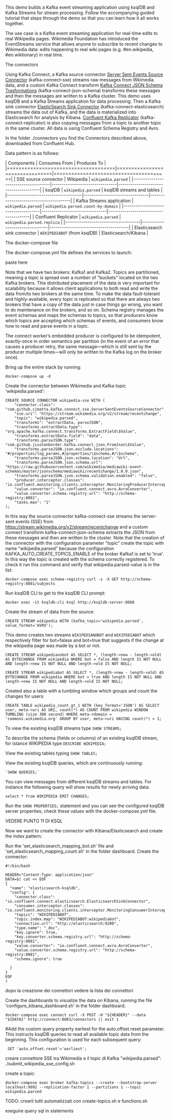 This demo builds a Kafka event streaming application using ksqlDB and Kafka Streams for stream processing. Follow the accompanying guided tutorial that steps through the demo so that you can learn how it all works together.

The use case is a Kafka event streaming application for real-time edits to real Wikipedia pages. Wikimedia Foundation has introduced the EventStreams service that allows anyone to subscribe to recent changes to Wikimedia data: edits happening to real wiki pages (e.g. #en.wikipedia, #en.wiktionary) in real time.


The connectors

Using Kafka Connect, a Kafka source connector [Server Sent Events Source Connector](https://www.confluent.io/hub/cjmatta/kafka-connect-sse) (kafka-connect-sse) streams raw messages from Wkimedia data, and a custom Kafka Connect transform [Kafka Connect JSON Schema Trasformations](https://www.confluent.io/hub/jcustenborder/kafka-connect-json-schema) (kafka-connect-json-schema) transforms these messages and then the messages are written to a Kafka cluster. 
This demo uses ksqlDB and a Kafka Streams application for data processing. Then a Kafka sink connector [ElasticSearch Sink Connector](https://www.confluent.io/hub/confluentinc/kafka-connect-elasticsearch) (kafka-connect-elasticsearch) streams the data out of Kafka, and the data is materialized into Elasticsearch for analysis by Kibana. [Confluent Kafka Replicator](https://www.confluent.io/hub/confluentinc/kafka-connect-replicator) (kafka-connect-replicator) is also copying messages from a topic to another topic in the same cluster. All data is using Confluent Schema Registry and Avro.

In the folder ./connectors you find the Connectors described above, downloaded from Confluent Hub.

Data pattern is as follows:

| Components                          | Consumes From                  | Produces To                           |
|=====================================|================================|=======================================|
| SSE source connector                | Wikipedia                      | ``wikipedia.parsed``                  |
|-------------------------------------|--------------------------------|---------------------------------------|
| ksqlDB                              | ``wikipedia.parsed``           | ksqlDB streams and tables             |
|-------------------------------------|--------------------------------|---------------------------------------|
| Kafka Streams application           | ``wikipedia.parsed``           | ``wikipedia.parsed.count-by-domain``  |
|-------------------------------------|--------------------------------|---------------------------------------|
| Confluent Replicator                | ``wikipedia.parsed``           | ``wikipedia.parsed.replica``          |
|-------------------------------------|--------------------------------|---------------------------------------|
| Elasticsearch sink connector        | ``WIKIPEDIABOT`` (from ksqlDB) | Elasticsearch/Kibana                  |


The docker-compose file

The     docker-compose.yml  file defines the services to launch:


paste here

Note that we have two brokers: Kafka1 and Kafka2. Topics are partitioned, meaning a topic is spread over a number of "buckets" located on the two Kafka brokers. This distributed placement of the data is very important for scalability because it allows client applications to both read and write the data from/to two brokers at the same time.
To make the data fault-tolerant and highly-available, every topic is replicated so that there are always two brokers that have a copy of the data just in case things go wrong, you want to do maintenance on the brokers, and so on. 
Schema registry manages the event schemas and maps the schemas to topics, so that producers know which topics are accepting which schemas of events, and consumers know how to read and parse events in a topic.

The connect worker’s embedded producer is configured to be idempotent, exactly-once in order semantics per partition (in the event of an error that causes a producer retry, the same message—which is still sent by the producer multiple times—will only be written to the Kafka log on the broker once).


Bring up the entire stack by running:

    docker-compose up -d
    
Create the connector between Wikimedia and Kafka topic 'wikipedia.parsed':

    CREATE SOURCE CONNECTOR wikipedia-sse WITH (
        "connector.class": "com.github.cjmatta.kafka.connect.sse.ServerSentEventsSourceConnector",
        "sse.uri": "https://stream.wikimedia.org/v2/stream/recentchange",
        "topic": "wikipedia.parsed",
        "transforms": "extractData, parseJSON",
        "transforms.extractData.type": "org.apache.kafka.connect.transforms.ExtractField\$Value",
        "transforms.extractData.field": "data",
        "transforms.parseJSON.type": "com.github.jcustenborder.kafka.connect.json.FromJson\$Value",
        "transforms.parseJSON.json.exclude.locations": "#/properties/log_params,#/properties/\$schema,#/\$schema",
        "transforms.parseJSON.json.schema.location": "Url",
        "transforms.parseJSON.json.schema.url": "https://raw.githubusercontent.com/wikimedia/mediawiki-event-schemas/master/jsonschema/mediawiki/recentchange/1.0.0.json",
        "transforms.parseJSON.json.schema.validation.enabled": "false",
        "producer.interceptor.classes": "io.confluent.monitoring.clients.interceptor.MonitoringProducerInterceptor",
        "value.converter": "io.confluent.connect.avro.AvroConverter",
        "value.converter.schema.registry.url": "http://schema-registry:8081",
        "tasks.max": "1"
    );

In this way the source connector kafka-connect-sse streams the server-sent events (SSE) from https://stream.wikimedia.org/v2/stream/recentchange and a custom connect transform kafka-connect-json-schema extracts the JSON from these messages and then are written to the cluster.
Note that the creation of the connector with the configuration parameter "topic" create the topic with name "wikipedia.parsed" because the configuration KAFKA_AUTO_CREATE_TOPICS_ENABLE of the broker Kafka1 is set to 'true'.
In this way the topic is created with the schema correctly registered. To check it run this command and verify that wikipedia.parsed-value is in the list:

    docker-compose exec schema-registry curl -s -X GET http://schema-registry:8081/subjects

Run ksqlDB CLI to get to the ksqlDB CLI prompt:

    docker exec -it ksqldb-cli ksql http://ksqldb-server:8088
    
Create the stream of data from the source:

    CREATE STREAM wikipedia WITH (kafka_topic='wikipedia.parsed', value_format='AVRO');
    
This demo creates two streams `WIKIPEDIANOBOT` and `WIKIPEDIABOT` which respectively filter for bot=falase and bot=true that suggests if the change at the wikipedia page was made by a bot or not.

    CREATE STREAM wikipedianobot AS SELECT *, (length->new - length->old) AS BYTECHANGE FROM wikipedia WHERE bot = false AND length IS NOT NULL AND length->new IS NOT NULL AND length->old IS NOT NULL;
    
    CREATE STREAM wikipediabot AS SELECT *, (length->new - length->old) AS BYTECHANGE FROM wikipedia WHERE bot = true AND length IS NOT NULL AND length->new IS NOT NULL AND length->old IS NOT NULL;
 
Created also a table with a tumbling window which groups and count the changes for users:

    CREATE TABLE wikipedia_count_gt_1 WITH (key_format='JSON') AS SELECT user, meta->uri AS URI, count(*) AS COUNT FROM wikipedia WINDOW TUMBLING (size 300 second) WHERE meta->domain = 'commons.wikimedia.org' GROUP BY user, meta->uri HAVING count(*) > 1;
  

To view the existing ksqlDB streams type `SHOW STREAMS;`

To describe the schema (fields or columns) of an existing ksqlDB stream, for istance WIKIPEDIA type `DESCRIBE WIKIPEDIA;`

View the existing tables typing `SHOW TABLES;`

View the existing ksqlDB queries, which are continuously running:

    `SHOW QUERIES;`
    
You can view messages from different ksqlDB streams and tables. For instance the following query will show results for newly arriving data:

    select * from WIKIPEDIA EMIT CHANGES;

Run the `SHOW PROPERTIES;` statement and you can see the configured ksqlDB server properties; check these values with the docker-compose.yml file.




VEDERE PUNTO 11 DI KSQL
 
 
 
 
 
Now we want to create the connector with Kibana/Elasticsearch and create the index pattern:

Run the 'set_elasticsearch_mapping_bot.sh' file and 'set_elasticsearch_mapping_count.sh' in the folder dashboard.
Create the connector:

    #!/bin/bash

    HEADER="Content-Type: application/json"
    DATA=$( cat << EOF
    {
      "name": "elasticsearch-ksqldb",
      "config": {
        "connector.class": "io.confluent.connect.elasticsearch.ElasticsearchSinkConnector",
        "consumer.interceptor.classes": "io.confluent.monitoring.clients.interceptor.MonitoringConsumerInterceptor",
        "topics": "WIKIPEDIABOT",
        "topic.index.map": "WIKIPEDIABOT:wikipediabot",
        "connection.url": "http://elasticsearch:9200",
        "type.name": "_doc",
        "key.ignore": true,
        "key.converter.schema.registry.url": "http://schema-registry:8081",
        "value.converter": "io.confluent.connect.avro.AvroConverter",
        "value.converter.schema.registry.url": "http://schema-registry:8081",
        "schema.ignore": true

      }
    }
    EOF
    )
    
dopo la creazione dei connettori vedere la lista dei connettori

Create the dashboards to visualize the data on Kibana, running the file 'configure_kibana_dashboard.sh' in the folder dashboard.


    docker-compose exec connect curl -X POST -H "${HEADER}" --data "${DATA}" http://connect:8083/connectors || exit 1

 
#Add the custom query property earliest for the auto.offset.reset parameter. This instructs ksqlDB queries to read all available topic data from the beginning. This configuration is used for each subsequent query:

     SET 'auto.offset.reset'='earliest';
    
creare connettore SSE tra Wikimedia e il topic di Kafka "wikipedia.parsed": ./submit_wikipedia_sse_config.sh

create a topic: 

    docker-compose exec broker kafka-topics --create --bootstrap-server localhost:9092 --replication-factor 1 --partitions 1 --topic wikipedia.parsed
    
 TODO: crearli tutti automatizzati con create-topics.sh e functions.sh
 
 eseguire query sql in statements
